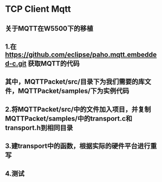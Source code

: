 # TCP Client Mqtt
##  关于MQTT在W5500下的移植
## 1.在 https://github.com/eclipse/paho.mqtt.embedded-c.git 获取MQTT的代码
## 其中，MQTTPacket/src/目录下为我们需要的库文件，MQTTPacket/samples/下为实例代码
## 2.将MQTTPacket/src/中的文件加入项目，并复制MQTTPacket/samples/中的transport.c和transport.h到相同目录
## 3.建transport中的函数，根据实际的硬件平台进行重写
## 4.测试

